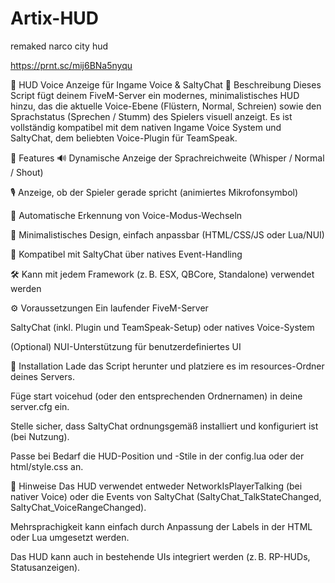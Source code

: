 # Artix-HUD
remaked narco city hud

https://prnt.sc/mij6BNa5nyqu

📢 HUD Voice Anzeige für Ingame Voice & SaltyChat
🔧 Beschreibung
Dieses Script fügt deinem FiveM-Server ein modernes, minimalistisches HUD hinzu, das die aktuelle Voice-Ebene (Flüstern, Normal, Schreien) sowie den Sprachstatus (Sprechen / Stumm) des Spielers visuell anzeigt. Es ist vollständig kompatibel mit dem nativen Ingame Voice System und SaltyChat, dem beliebten Voice-Plugin für TeamSpeak.

🧩 Features
🔊 Dynamische Anzeige der Sprachreichweite (Whisper / Normal / Shout)

🎙️ Anzeige, ob der Spieler gerade spricht (animiertes Mikrofonsymbol)

🔁 Automatische Erkennung von Voice-Modus-Wechseln

🧼 Minimalistisches Design, einfach anpassbar (HTML/CSS/JS oder Lua/NUI)

💬 Kompatibel mit SaltyChat über natives Event-Handling

🛠️ Kann mit jedem Framework (z. B. ESX, QBCore, Standalone) verwendet werden

⚙️ Voraussetzungen
Ein laufender FiveM-Server

SaltyChat (inkl. Plugin und TeamSpeak-Setup) oder natives Voice-System

(Optional) NUI-Unterstützung für benutzerdefiniertes UI

🔌 Installation
Lade das Script herunter und platziere es im resources-Ordner deines Servers.

Füge start voicehud (oder den entsprechenden Ordnernamen) in deine server.cfg ein.

Stelle sicher, dass SaltyChat ordnungsgemäß installiert und konfiguriert ist (bei Nutzung).

Passe bei Bedarf die HUD-Position und -Stile in der config.lua oder der html/style.css an.

🧠 Hinweise
Das HUD verwendet entweder NetworkIsPlayerTalking (bei nativer Voice) oder die Events von SaltyChat (SaltyChat_TalkStateChanged, SaltyChat_VoiceRangeChanged).

Mehrsprachigkeit kann einfach durch Anpassung der Labels in der HTML oder Lua umgesetzt werden.

Das HUD kann auch in bestehende UIs integriert werden (z. B. RP-HUDs, Statusanzeigen).

